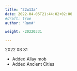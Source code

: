 ```yaml
---
title: "22w13a"
date: 2022-04-05T21:44:02+02:00
#draft: true
author: 'Ran#'

weight: -20220331

---
```


2022 03 31

- Added Allay mob
- Added Ancient Cities
